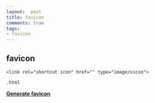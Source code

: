 ```yaml
---
layout:  post
title: favicon
comments: true
tags:
- favicon
---
```


## favicon


```
<link rel="shortcut icon" href="" type="image/xicon">

.html

```
**[Generate favicon](http://www.favicon-generator.org/)**

